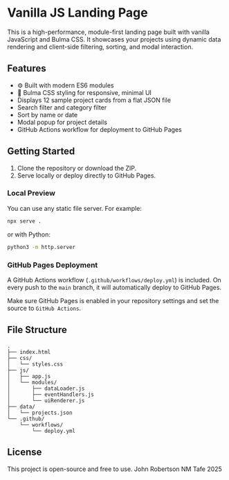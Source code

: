 # Vanilla JS Landing Page

This is a high-performance, module-first landing page built with vanilla JavaScript and Bulma CSS. It showcases your projects using dynamic data rendering and client-side filtering, sorting, and modal interaction.

## Features

- ⚙️ Built with modern ES6 modules
- 🧩 Bulma CSS styling for responsive, minimal UI
- Displays 12 sample project cards from a flat JSON file
- Search filter and category filter
- Sort by name or date
- Modal popup for project details
- GitHub Actions workflow for deployment to GitHub Pages

## Getting Started

1. Clone the repository or download the ZIP.
2. Serve locally or deploy directly to GitHub Pages.

### Local Preview

You can use any static file server. For example:

```bash
npx serve .
```

or with Python:

```bash
python3 -m http.server
```

### GitHub Pages Deployment

A GitHub Actions workflow (`.github/workflows/deploy.yml`) is included. On every push to the `main` branch, it will automatically deploy to GitHub Pages.

Make sure GitHub Pages is enabled in your repository settings and set the source to `GitHub Actions`.

## File Structure

```
.
├── index.html
├── css/
│   └── styles.css
├── js/
│   ├── app.js
│   └── modules/
│       ├── dataLoader.js
│       ├── eventHandlers.js
│       └── uiRenderer.js
├── data/
│   └── projects.json
└── .github/
    └── workflows/
        └── deploy.yml
```

## License

This project is open-source and free to use.
John Robertson NM Tafe 2025
